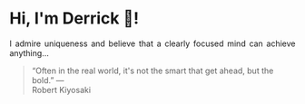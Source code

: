 # Hi, I'm Derrick 👋!
<p align="justify">I admire uniqueness and believe that a clearly focused mind can achieve anything...</p> 
<!-- #quote-start -->
<blockquote>&ldquo;Often in the real world, it's not the smart that get ahead, but the bold.&rdquo; &mdash; <footer>Robert Kiyosaki</footer></blockquote>
<!-- #quote-end -->
